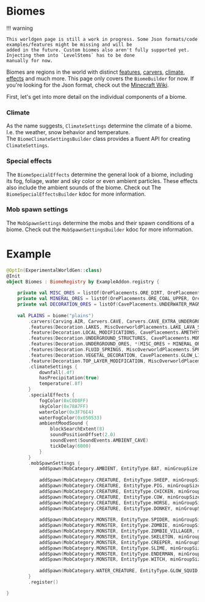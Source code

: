 # Biomes

!!! warning

    This worldgen page is still a work in progress. Some Json formats/code examples/features might be missing and will be
    added in the future. Custom biomes also aren't fully supported yet. Injecting them into `LevelStems` has to be done
    manually for now.

Biomes are regions in the world with distinct [features](features/features.md), [carvers](carver.md), [climate](#climate),
[effects](#special-effects) and much more. This page only covers the `BiomeBuilder` for now. If you're looking for the Json
format, check out the [Minecraft Wiki](https://minecraft.wiki/w/Custom_biome).

First, let's get into more detail on the individual components of a biome.

### Climate

As the name suggests, `ClimateSettings` determine the climate of a biome. I.e. the weather, snow behavior and temperature.  
The `BiomeClimateSettingsBuilder` class provides a fluent API for creating `ClimateSettings`.

### Special effects

The `BiomeSpecialEffects` determine the general look of a biome, including its fog, foliage, water and sky color or even
ambient particles. These effects also include the ambient sounds of the biome. Check out The `BiomeSpecialEffectsBuilder`
kdoc for more information.

### Mob spawn settings

The `MobSpawnSettings` determine the mobs and their spawn conditions of a biome. Check out the `MobSpawnSettingsBuilder`
kdoc for more information.

# Example

```kotlin title="Biomes.kt"
@OptIn(ExperimentalWorldGen::class)
@Init
object Biomes : BiomeRegistry by ExampleAddon.registry {
    
    private val MISC_ORES = listOf(OrePlacements.ORE_DIRT, OrePlacements.ORE_GRAVEL, OrePlacements.ORE_GRANITE_UPPER, OrePlacements.ORE_GRANITE_LOWER, OrePlacements.ORE_DIORITE_UPPER, OrePlacements.ORE_DIORITE_LOWER, OrePlacements.ORE_ANDESITE_UPPER, OrePlacements.ORE_ANDESITE_LOWER, OrePlacements.ORE_TUFF)
    private val MINERAL_ORES = listOf(OrePlacements.ORE_COAL_UPPER, OrePlacements.ORE_COAL_LOWER, OrePlacements.ORE_IRON_UPPER, OrePlacements.ORE_IRON_MIDDLE, OrePlacements.ORE_IRON_SMALL, OrePlacements.ORE_GOLD, OrePlacements.ORE_GOLD_LOWER, OrePlacements.ORE_REDSTONE, OrePlacements.ORE_REDSTONE_LOWER, OrePlacements.ORE_DIAMOND, OrePlacements.ORE_DIAMOND_LARGE, OrePlacements.ORE_DIAMOND_BURIED, OrePlacements.ORE_LAPIS, OrePlacements.ORE_LAPIS_BURIED, OrePlacements.ORE_COPPER)
    private val DECORATION_ORES = listOf(CavePlacements.UNDERWATER_MAGMA, MiscOverworldPlacements.DISK_SAND, MiscOverworldPlacements.DISK_CLAY, MiscOverworldPlacements.DISK_GRAVEL)
    
    val PLAINS = biome("plains")
        .carvers(Carving.AIR, Carvers.CAVE, Carvers.CAVE_EXTRA_UNDERGROUND, Carvers.CANYON)
        .features(Decoration.LAKES, MiscOverworldPlacements.LAKE_LAVA_SURFACE, MiscOverworldPlacements.LAKE_LAVA_UNDERGROUND)
        .feature(Decoration.LOCAL_MODIFICATIONS, CavePlacements.AMETHYST_GEODE)
        .features(Decoration.UNDERGROUND_STRUCTURES, CavePlacements.MONSTER_ROOM, CavePlacements.MONSTER_ROOM_DEEP)
        .features(Decoration.UNDERGROUND_ORES, *(MISC_ORES + MINERAL_ORES + DECORATION_ORES).toTypedArray())
        .features(Decoration.FLUID_SPRINGS, MiscOverworldPlacements.SPRING_LAVA, MiscOverworldPlacements.SPRING_WATER)
        .features(Decoration.VEGETAL_DECORATION, CavePlacements.GLOW_LICHEN, VegetationPlacements.PATCH_TALL_GRASS_2, VegetationPlacements.TREES_PLAINS, VegetationPlacements.FLOWER_PLAINS, VegetationPlacements.PATCH_GRASS_PLAIN, VegetationPlacements.BROWN_MUSHROOM_NORMAL, VegetationPlacements.RED_MUSHROOM_NORMAL, VegetationPlacements.PATCH_SUGAR_CANE, VegetationPlacements.PATCH_PUMPKIN)
        .feature(Decoration.TOP_LAYER_MODIFICATION, MiscOverworldPlacements.FREEZE_TOP_LAYER)
        .climateSettings {
            downfall(.4f)
            hasPrecipitation(true)
            temperature(.8f)
        }
        .specialEffects {
            fogColor(0xC0D8FF)
            skyColor(0x78A7FF)
            waterColor(0x3F76E4)
            waterFogColor(0x050533)
            ambientMoodSound {
                blockSearchExtent(8)
                soundPositionOffset(2.0)
                soundEvent(SoundEvents.AMBIENT_CAVE)
                tickDelay(6000)
            }
        }
        .mobSpawnSettings {
            addSpawn(MobCategory.AMBIENT, EntityType.BAT, minGroupSize = 8, maxGroupSize = 8, weight = 10)
            
            addSpawn(MobCategory.CREATURE, EntityType.SHEEP, minGroupSize = 4, maxGroupSize = 4, weight = 12)
            addSpawn(MobCategory.CREATURE, EntityType.PIG, minGroupSize = 4, maxGroupSize = 4, weight = 10)
            addSpawn(MobCategory.CREATURE, EntityType.CHICKEN, minGroupSize = 4, maxGroupSize = 4, weight = 10)
            addSpawn(MobCategory.CREATURE, EntityType.COW, minGroupSize = 4, maxGroupSize = 4, weight = 8)
            addSpawn(MobCategory.CREATURE, EntityType.HORSE, minGroupSize = 2, maxGroupSize = 6, weight = 5)
            addSpawn(MobCategory.CREATURE, EntityType.DONKEY, minGroupSize = 1, maxGroupSize = 3, weight = 1)
            
            addSpawn(MobCategory.MONSTER, EntityType.SPIDER, minGroupSize = 4, maxGroupSize = 4, weight = 100)
            addSpawn(MobCategory.MONSTER, EntityType.ZOMBIE, minGroupSize = 4, maxGroupSize = 4, weight = 95)
            addSpawn(MobCategory.MONSTER, EntityType.ZOMBIE_VILLAGER, minGroupSize = 1, maxGroupSize = 1, weight = 5)
            addSpawn(MobCategory.MONSTER, EntityType.SKELETON, minGroupSize = 4, maxGroupSize = 4, weight = 100)
            addSpawn(MobCategory.MONSTER, EntityType.CREEPER, minGroupSize = 4, maxGroupSize = 4, weight = 100)
            addSpawn(MobCategory.MONSTER, EntityType.SLIME, minGroupSize = 4, maxGroupSize = 4, weight = 100)
            addSpawn(MobCategory.MONSTER, EntityType.ENDERMAN, minGroupSize = 1, maxGroupSize = 4, weight = 10)
            addSpawn(MobCategory.MONSTER, EntityType.WITCH, minGroupSize = 1, maxGroupSize = 1, weight = 5)
            
            addSpawn(MobCategory.WATER_CREATURE, EntityType.GLOW_SQUID, minGroupSize = 4, maxGroupSize = 6, weight = 10)
        }
        .register()

}
```